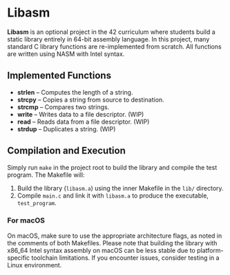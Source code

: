 # Libasm

**Libasm** is an optional project in the 42 curriculum where students build a static library entirely in 64-bit assembly language. In this project, many standard C library functions are re-implemented from scratch. All functions are written using NASM with Intel syntax.


## Implemented Functions

- **strlen** – Computes the length of a string.
- **strcpy** – Copies a string from source to destination.
- **strcmp** – Compares two strings.
- **write** – Writes data to a file descriptor. (WIP)
- **read** – Reads data from a file descriptor. (WIP)
- **strdup** – Duplicates a string. (WIP)

## Compilation and Execution

Simply run `make` in the project root to build the library and compile the test program. The Makefile will:

1. Build the library (`libasm.a`) using the inner Makefile in the `lib/` directory.
2. Compile `main.c` and link it with `libasm.a` to produce the executable, `test_program`.

### For macOS

On macOS, make sure to use the appropriate architecture flags, as noted in the comments of both Makefiles. Please note that building the library with x86_64 Intel syntax assembly on macOS can be less stable due to platform-specific toolchain limitations. If you encounter issues, consider testing in a Linux environment.

